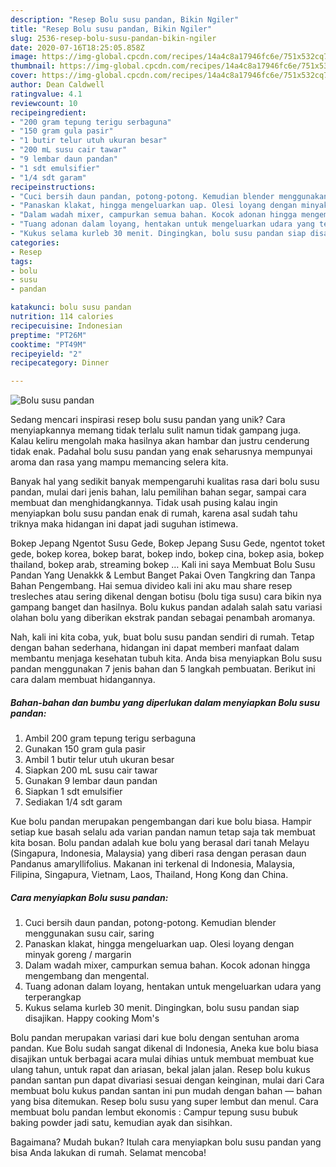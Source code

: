 ```yaml
---
description: "Resep Bolu susu pandan, Bikin Ngiler"
title: "Resep Bolu susu pandan, Bikin Ngiler"
slug: 2536-resep-bolu-susu-pandan-bikin-ngiler
date: 2020-07-16T18:25:05.858Z
image: https://img-global.cpcdn.com/recipes/14a4c8a17946fc6e/751x532cq70/bolu-susu-pandan-foto-resep-utama.jpg
thumbnail: https://img-global.cpcdn.com/recipes/14a4c8a17946fc6e/751x532cq70/bolu-susu-pandan-foto-resep-utama.jpg
cover: https://img-global.cpcdn.com/recipes/14a4c8a17946fc6e/751x532cq70/bolu-susu-pandan-foto-resep-utama.jpg
author: Dean Caldwell
ratingvalue: 4.1
reviewcount: 10
recipeingredient:
- "200 gram tepung terigu serbaguna"
- "150 gram gula pasir"
- "1 butir telur utuh ukuran besar"
- "200 mL susu cair tawar"
- "9 lembar daun pandan"
- "1 sdt emulsifier"
- "1/4 sdt garam"
recipeinstructions:
- "Cuci bersih daun pandan, potong-potong. Kemudian blender menggunakan susu cair, saring"
- "Panaskan klakat, hingga mengeluarkan uap. Olesi loyang dengan minyak goreng / margarin"
- "Dalam wadah mixer, campurkan semua bahan. Kocok adonan hingga mengembang dan mengental."
- "Tuang adonan dalam loyang, hentakan untuk mengeluarkan udara yang terperangkap"
- "Kukus selama kurleb 30 menit. Dingingkan, bolu susu pandan siap disajikan. Happy cooking Mom&#39;s"
categories:
- Resep
tags:
- bolu
- susu
- pandan

katakunci: bolu susu pandan 
nutrition: 114 calories
recipecuisine: Indonesian
preptime: "PT26M"
cooktime: "PT49M"
recipeyield: "2"
recipecategory: Dinner

---
```



![Bolu susu pandan](https://img-global.cpcdn.com/recipes/14a4c8a17946fc6e/751x532cq70/bolu-susu-pandan-foto-resep-utama.jpg)

Sedang mencari inspirasi resep bolu susu pandan yang unik? Cara menyiapkannya memang tidak terlalu sulit namun tidak gampang juga. Kalau keliru mengolah maka hasilnya akan hambar dan justru cenderung tidak enak. Padahal bolu susu pandan yang enak seharusnya mempunyai aroma dan rasa yang mampu memancing selera kita.

Banyak hal yang sedikit banyak mempengaruhi kualitas rasa dari bolu susu pandan, mulai dari jenis bahan, lalu pemilihan bahan segar, sampai cara membuat dan menghidangkannya. Tidak usah pusing kalau ingin menyiapkan bolu susu pandan enak di rumah, karena asal sudah tahu triknya maka hidangan ini dapat jadi suguhan istimewa.

Bokep Jepang Ngentot Susu Gede, Bokep Jepang Susu Gede, ngentot toket gede, bokep korea, bokep barat, bokep indo, bokep cina, bokep asia, bokep thailand, bokep arab, streaming bokep … Kali ini saya Membuat Bolu Susu Pandan Yang Uenakkk &amp; Lembut Banget Pakai Oven Tangkring dan Tanpa Bahan Pengembang. Hai semua divideo kali ini aku mau share resep tresleches atau sering dikenal dengan botisu (bolu tiga susu) cara bikin nya gampang banget dan hasilnya. Bolu kukus pandan adalah salah satu variasi olahan bolu yang diberikan ekstrak pandan sebagai penambah aromanya.


Nah, kali ini kita coba, yuk, buat bolu susu pandan sendiri di rumah. Tetap dengan bahan sederhana, hidangan ini dapat memberi manfaat dalam membantu menjaga kesehatan tubuh kita. Anda bisa menyiapkan Bolu susu pandan menggunakan 7 jenis bahan dan 5 langkah pembuatan. Berikut ini cara dalam membuat hidangannya.

<!--inarticleads1-->

##### Bahan-bahan dan bumbu yang diperlukan dalam menyiapkan Bolu susu pandan:

1. Ambil 200 gram tepung terigu serbaguna
1. Gunakan 150 gram gula pasir
1. Ambil 1 butir telur utuh ukuran besar
1. Siapkan 200 mL susu cair tawar
1. Gunakan 9 lembar daun pandan
1. Siapkan 1 sdt emulsifier
1. Sediakan 1/4 sdt garam


Kue bolu pandan merupakan pengembangan dari kue bolu biasa. Hampir setiap kue basah selalu ada varian pandan namun tetap saja tak membuat kita bosan. Bolu pandan adalah kue bolu yang berasal dari tanah Melayu (Singapura, Indonesia, Malaysia) yang diberi rasa dengan perasan daun Pandanus amaryllifolius. Makanan ini terkenal di Indonesia, Malaysia, Filipina, Singapura, Vietnam, Laos, Thailand, Hong Kong dan China. 

<!--inarticleads2-->

##### Cara menyiapkan Bolu susu pandan:

1. Cuci bersih daun pandan, potong-potong. Kemudian blender menggunakan susu cair, saring
1. Panaskan klakat, hingga mengeluarkan uap. Olesi loyang dengan minyak goreng / margarin
1. Dalam wadah mixer, campurkan semua bahan. Kocok adonan hingga mengembang dan mengental.
1. Tuang adonan dalam loyang, hentakan untuk mengeluarkan udara yang terperangkap
1. Kukus selama kurleb 30 menit. Dingingkan, bolu susu pandan siap disajikan. Happy cooking Mom&#39;s


Bolu pandan merupakan variasi dari kue bolu dengan sentuhan aroma pandan. Kue Bolu sudah sangat dikenal di Indonesia, Aneka kue bolu biasa disajikan untuk berbagai acara mulai dihias untuk membuat membuat kue ulang tahun, untuk rapat dan ariasan, bekal jalan jalan. Resep bolu kukus pandan santan pun dapat divariasi sesuai dengan keinginan, mulai dari Cara membuat bolu kukus pandan santan ini pun mudah dengan bahan — bahan yang bisa ditemukan. Resep bolu susu yang super lembut dan menul. Cara membuat bolu pandan lembut ekonomis : Campur tepung susu bubuk baking powder jadi satu, kemudian ayak dan sisihkan. 

Bagaimana? Mudah bukan? Itulah cara menyiapkan bolu susu pandan yang bisa Anda lakukan di rumah. Selamat mencoba!
